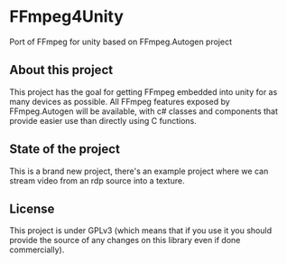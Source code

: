 # FFmpeg4Unity
Port of FFmpeg for unity based on FFmpeg.Autogen project

## About this project
This project has the goal for getting FFmpeg embedded into unity for as many devices as possible.
All FFmpeg features exposed by FFmpeg.Autogen will be available, with c# classes and components that provide easier use than directly using C functions.

## State of the project
This is a brand new project, there's an example project where we can stream video from an rdp source into a texture.

## License
This project is under GPLv3 (which means that if you use it you should provide the source of any changes on this library even if done commercially).

